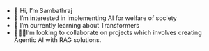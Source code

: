 - 👋 Hi, I’m Sambathraj 
- 👀 I’m interested in implementing AI for welfare of society
- 🔭 I’m currently learning about Transformers
- 🦾👷‍♂️I’m looking to collaborate on projects which involves creating Agentic AI with RAG solutions. 

<!---
Sambathraj16/Sambathraj16 is a ✨ special ✨ repository because its `README.md` (this file) appears on your GitHub profile.
You can click the Preview link to take a look at your changes.
--->

